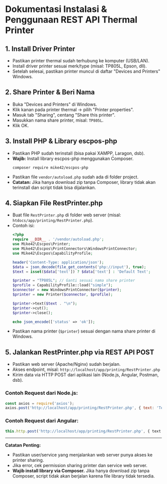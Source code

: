 # Dokumentasi Instalasi & Penggunaan REST API Thermal Printer

## 1. Install Driver Printer
- Pastikan printer thermal sudah terhubung ke komputer (USB/LAN).
- Install driver printer sesuai merk/type (misal: TP805L, Epson, dll).
- Setelah selesai, pastikan printer muncul di daftar "Devices and Printers" Windows.

## 2. Share Printer & Beri Nama
- Buka "Devices and Printers" di Windows.
- Klik kanan pada printer thermal → pilih "Printer properties".
- Masuk tab "Sharing", centang "Share this printer".
- Masukkan nama share printer, misal: `TP805L`.
- Klik OK.

## 3. Install PHP & Library escpos-php
- Pastikan PHP sudah terinstall (bisa pakai XAMPP, Laragon, dsb).
- **Wajib:** Install library escpos-php menggunakan Composer.
  ```
  composer require mike42/escpos-php
  ```
- Pastikan file `vendor/autoload.php` sudah ada di folder project.
- **Catatan:** Jika hanya download zip tanpa Composer, library tidak akan terinstall dan script tidak bisa dijalankan.

## 4. Siapkan File RestPrinter.php
- Buat file `RestPrinter.php` di folder web server (misal: `htdocs/app/printing/RestPrinter.php`).
- Contoh isi:
  ```php
  <?php
  require __DIR__ . '/vendor/autoload.php';
  use Mike42\Escpos\Printer;
  use Mike42\Escpos\PrintConnectors\WindowsPrintConnector;
  use Mike42\Escpos\CapabilityProfile;

  header('Content-Type: application/json');
  $data = json_decode(file_get_contents('php://input'), true);
  $text = isset($data['text']) ? $data['text'] : 'Default Text';

  $printer = "TP805L"; // Ganti sesuai nama share printer
  $profile = CapabilityProfile::load("simple");
  $connector = new WindowsPrintConnector($printer);
  $printer = new Printer($connector, $profile);

  $printer->text($text . "\n");
  $printer->cut();
  $printer->close();

  echo json_encode(['status' => 'ok']);
  ```
- Pastikan nama printer (`$printer`) sesuai dengan nama share printer di Windows.

## 5. Jalankan RestPrinter.php via REST API POST
- Pastikan web server (Apache/Nginx) sudah berjalan.
- Akses endpoint, misal: `http://localhost/app/printing/RestPrinter.php`
- Kirim data via HTTP POST dari aplikasi lain (Node.js, Angular, Postman, dsb).

### Contoh Request dari Node.js:
```javascript
const axios = require('axios');
axios.post('http://localhost/app/printing/RestPrinter.php', { text: 'Teks yang akan dicetak' });
```

### Contoh Request dari Angular:
```typescript
this.http.post('http://localhost/app/printing/RestPrinter.php', { text: 'Teks dari Angular' }).subscribe();
```

---

**Catatan Penting:**
- Pastikan user/service yang menjalankan web server punya akses ke printer sharing.
- Jika error, cek permission sharing printer dan service web server.
- **Wajib install library via Composer.** Jika hanya download zip tanpa Composer, script tidak akan berjalan karena file library tidak tersedia.